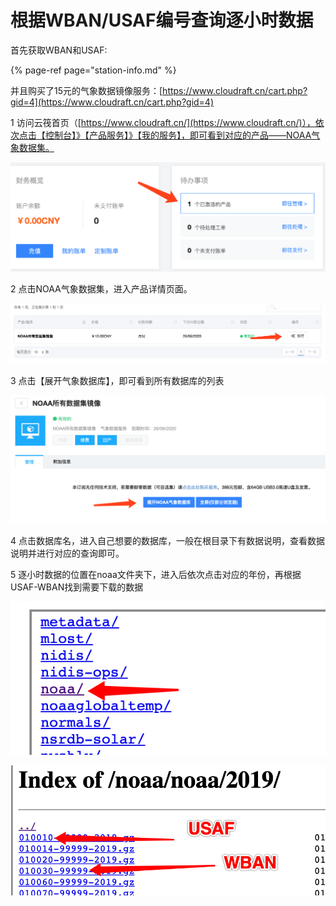 # 根据WBAN/USAF编号查询逐小时数据

首先获取WBAN和USAF:

{% page-ref page="station-info.md" %}

并且购买了15元的气象数据镜像服务：[https://www.cloudraft.cn/cart.php?gid=4](https://www.cloudraft.cn/cart.php?gid=4)

1 访问云筏首页（[https://www.cloudraft.cn/](https://www.cloudraft.cn/)），依次点击【控制台】》【产品服务】》【我的服务】，即可看到对应的产品——NOAA气象数据集。

![](../../../.gitbook/assets/image%20%2812%29.png)

2 点击NOAA气象数据集，进入产品详情页面。

![](../../../.gitbook/assets/image%20%2816%29.png)

3 点击【展开气象数据库】，即可看到所有数据库的列表

![](../../../.gitbook/assets/image%20%2815%29.png)

4 点击数据库名，进入自己想要的数据库，一般在根目录下有数据说明，查看数据说明并进行对应的查询即可。

5 逐小时数据的位置在noaa文件夹下，进入后依次点击对应的年份，再根据USAF-WBAN找到需要下载的数据

![](../../../.gitbook/assets/image%20%2813%29.png)

![](../../../.gitbook/assets/image%20%2817%29.png)

